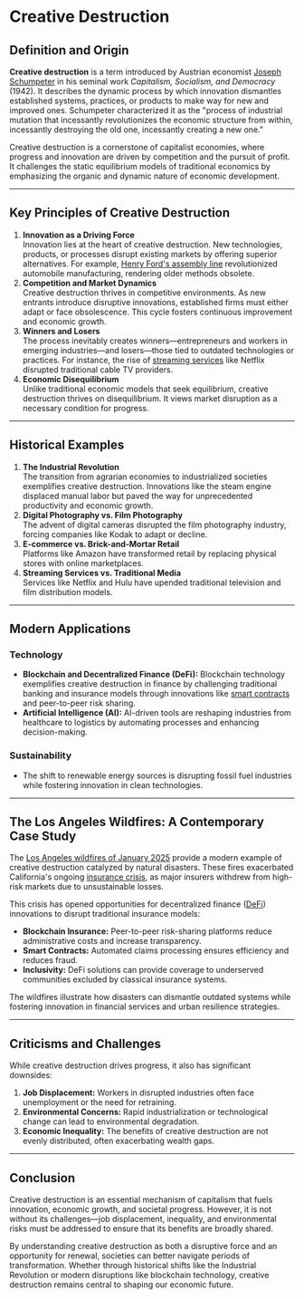 # Creative Destruction

## Definition and Origin

**Creative destruction** is a term introduced by Austrian economist [Joseph Schumpeter](broken-reference) in his seminal work _Capitalism, Socialism, and Democracy_ (1942). It describes the dynamic process by which innovation dismantles established systems, practices, or products to make way for new and improved ones. Schumpeter characterized it as the "process of industrial mutation that incessantly revolutionizes the economic structure from within, incessantly destroying the old one, incessantly creating a new one."

Creative destruction is a cornerstone of capitalist economies, where progress and innovation are driven by competition and the pursuit of profit. It challenges the static equilibrium models of traditional economics by emphasizing the organic and dynamic nature of economic development.

***

## Key Principles of Creative Destruction

1. **Innovation as a Driving Force**\
   Innovation lies at the heart of creative destruction. New technologies, products, or processes disrupt existing markets by offering superior alternatives. For example, [Henry Ford's assembly line](slm.md) revolutionized automobile manufacturing, rendering older methods obsolete.
2. **Competition and Market Dynamics**\
   Creative destruction thrives in competitive environments. As new entrants introduce disruptive innovations, established firms must either adapt or face obsolescence. This cycle fosters continuous improvement and economic growth.
3. **Winners and Losers**\
   The process inevitably creates winners—entrepreneurs and workers in emerging industries—and losers—those tied to outdated technologies or practices. For instance, the rise of [streaming services](broken-reference) like Netflix disrupted traditional cable TV providers.
4. **Economic Disequilibrium**\
   Unlike traditional economic models that seek equilibrium, creative destruction thrives on disequilibrium. It views market disruption as a necessary condition for progress.

***

## Historical Examples

1. **The Industrial Revolution**\
   The transition from agrarian economies to industrialized societies exemplifies creative destruction. Innovations like the steam engine displaced manual labor but paved the way for unprecedented productivity and economic growth.
2. **Digital Photography vs. Film Photography**\
   The advent of digital cameras disrupted the film photography industry, forcing companies like Kodak to adapt or decline.
3. **E-commerce vs. Brick-and-Mortar Retail**\
   Platforms like Amazon have transformed retail by replacing physical stores with online marketplaces.
4. **Streaming Services vs. Traditional Media**\
   Services like Netflix and Hulu have upended traditional television and film distribution models.

***

## Modern Applications

### Technology

* **Blockchain and Decentralized Finance (DeFi):** Blockchain technology exemplifies creative destruction in finance by challenging traditional banking and insurance models through innovations like [smart contracts](../technology/smart_contracts.md) and peer-to-peer risk sharing.
* **Artificial Intelligence (AI):** AI-driven tools are reshaping industries from healthcare to logistics by automating processes and enhancing decision-making.

### Sustainability

* The shift to renewable energy sources is disrupting fossil fuel industries while fostering innovation in clean technologies.

***

## The Los Angeles Wildfires: A Contemporary Case Study

The [Los Angeles wildfires of January 2025](los_angeles_wildfires_2025.md) provide a modern example of creative destruction catalyzed by natural disasters. These fires exacerbated California's ongoing [insurance crisis](../health/insurance_crisis.md), as major insurers withdrew from high-risk markets due to unsustainable losses.

This crisis has opened opportunities for decentralized finance ([DeFi](../crypto/defi.md)) innovations to disrupt traditional insurance models:

* **Blockchain Insurance:** Peer-to-peer risk-sharing platforms reduce administrative costs and increase transparency.
* **Smart Contracts:** Automated claims processing ensures efficiency and reduces fraud.
* **Inclusivity:** DeFi solutions can provide coverage to underserved communities excluded by classical insurance systems.

The wildfires illustrate how disasters can dismantle outdated systems while fostering innovation in financial services and urban resilience strategies.

***

## Criticisms and Challenges

While creative destruction drives progress, it also has significant downsides:

1. **Job Displacement:** Workers in disrupted industries often face unemployment or the need for retraining.
2. **Environmental Concerns:** Rapid industrialization or technological change can lead to environmental degradation.
3. **Economic Inequality:** The benefits of creative destruction are not evenly distributed, often exacerbating wealth gaps.

***

## Conclusion

Creative destruction is an essential mechanism of capitalism that fuels innovation, economic growth, and societal progress. However, it is not without its challenges—job displacement, inequality, and environmental risks must be addressed to ensure that its benefits are broadly shared.

By understanding creative destruction as both a disruptive force and an opportunity for renewal, societies can better navigate periods of transformation. Whether through historical shifts like the Industrial Revolution or modern disruptions like blockchain technology, creative destruction remains central to shaping our economic future.
